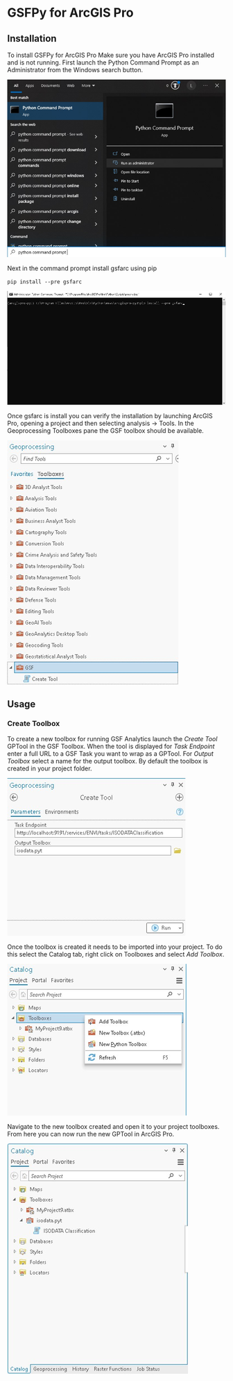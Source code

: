 # GSFPy for ArcGIS Pro

## Installation
To install GSFPy for ArcGIS Pro Make sure you have ArcGIS Pro installed and is not running.  First launch the Python Command Prompt as an Administrator from the Windows search button.

![Launch Python Command Prompt](doc/source/images/gsfarc_python_cmd_search.jpg "Launch Python Command Prompt")

Next in the command prompt install gsfarc using pip
```Shell
pip install --pre gsfarc
```

![Install gsfarc](doc/source/images/gsfarc_python_cmd_install.jpg "Install gsfarc")

Once gsfarc is install you can verify the installation by launching ArcGIS Pro, opening a project and then selecting analysis -> Tools. In the Geoprocessing Toolboxes pane the GSF toolbox should be available.

![GSF Toolbox](doc/source/images/gsfarc_pro_toolbox.jpg "GSF Toolbox")

## Usage

### Create Toolbox
To create a new toolbox for running GSF Analytics launch the *Create Tool* GPTool in the GSF Toolbox. When the tool is displayed for *Task Endpoint* enter a full URL to a GSF Task you want to wrap as a GPTool. For *Output Toolbox* select a name for the output toolbox. By default the toolbox is created in your project folder.

![Create Tool](doc/source/images/gsfarc_pro_create_tool.jpg "Create Tool")

Once the toolbox is created it needs to be imported into your project. To do this select the Catalog tab, right click on Toolboxes and select *Add Toolbox*.

![Add Toolbox](doc/source/images/gsfarc_pro_add_toolbox.jpg "Add Toolbox")

Navigate to the new toolbox created and open it to your project toolboxes.  From here you can now run the new GPTool in ArcGIS Pro.

![Run Tool](doc/source/images/gsfarc_pro_run_tool.jpg "Run Tool")



